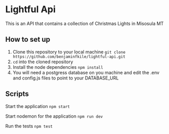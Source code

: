 # Lightful Api

This is an API that contains a collection of Christmas Lights in Misosula MT

## How to set up

1. Clone this repository to your local machine `git clone https://github.com/benjaminfkile/lightful-api.git`
2. `cd` into the cloned repository
3. Install the node dependencies `npm install`
4. You will need a postgress database on you machine and edit the .env and config.js files to point to your DATABASE_URL

## Scripts

Start the application `npm start`

Start nodemon for the application `npm run dev`

Run the tests `npm test`


